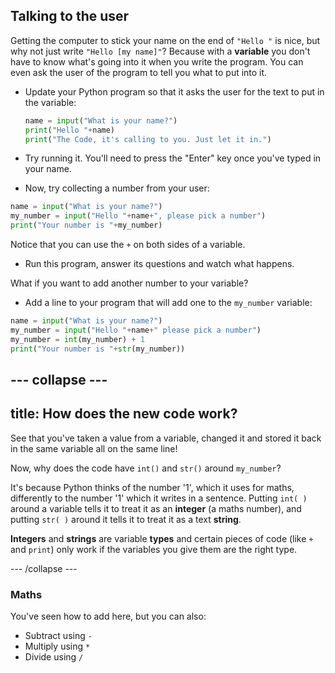 ## Talking to the user

Getting the computer to stick your name on the end of `"Hello "` is nice, but why not just write `"Hello [my name]"`? Because with a **variable** you don't have to know what's going into it when you write the program. You can even ask the user of the program to tell you what to put into it. 

+ Update your Python program so that it asks the user for the text to put in the variable:
  
  ```python
  name = input("What is your name?")
  print("Hello "+name)
  print("The Code, it's calling to you. Just let it in.")
  ```

+ Try running it. You'll need to press the "Enter" key once you've typed in your name.

+ Now, try collecting a number from your user:

```python
name = input("What is your name?")
my_number = input("Hello "+name+", please pick a number")
print("Your number is "+my_number)
```
   Notice that you can use the `+` on both sides of a variable.

+ Run this program, answer its questions and watch what happens.

What if you want to add another number to your variable?

+ Add a line to your program that will add one to the `my_number` variable:

```python
name = input("What is your name?")
my_number = input("Hello "+name+" please pick a number")
my_number = int(my_number) + 1
print("Your number is "+str(my_number))
```

--- collapse ---
---
title: How does the new code work?
---

See that you've taken a value from a variable, changed it and stored it back in the same variable all on the same line!

Now, why does the code have `int()` and `str()` around `my_number`?

It's because Python thinks of the number '1', which it uses for maths, differently to the number '1' which it writes in a sentence. Putting `int( )` around a variable tells it to treat it as an **integer** (a maths number), and putting `str( )` around it tells it to treat it as a text **string**.  

**Integers** and **strings** are variable **types** and certain pieces of code (like `+` and `print`) only work if the variables you give them are the right type.

--- /collapse ---

### Maths

You've seen how to add here, but you can also:
* Subtract using `-`
* Multiply using `*`
* Divide using `/`
